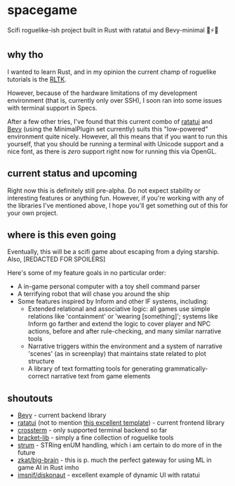# spacegame
Scifi roguelike-ish project built in Rust with ratatui and Bevy-minimal :rocket::zap::fire:

## why tho
I wanted to learn Rust, and in my opinion the current champ of roguelike tutorials is the [RLTK](https://bfnightly.bracketproductions.com/rustbook/).

However, because of the hardware limitations of my development environment (that is, currently only over SSH), I soon ran into some issues with terminal support in Specs.

After a few other tries, I've found that this current combo of [ratatui]() and [Bevy]() (using the MinimalPlugin set currently) suits this "low-powered" environment quite nicely. However, all this means that if you want to run this yourself, that you should be running a terminal with Unicode support and a nice font, as there is _zero_ support right now for running this via OpenGL.

## current status and upcoming
Right now this is definitely still pre-alpha. Do not expect stability or interesting features or anything fun. However, if you're working with any of the libraries I've mentioned above, I hope you'll get something out of this for your own project.

## where is this even going
Eventually, this will be a scifi game about escaping from a dying starship. Also, [REDACTED FOR SPOILERS]

Here's some of my feature goals in no particular order:
- A in-game personal computer with a toy shell command parser
- A terrifying robot that will chase you around the ship
- Some features inspired by Inform and other IF systems, including:
  - Extended relational and associative logic: all games use simple relations like 'containment' or 'wearing [something]'; systems like Inform go farther and extend the logic to cover player and NPC actions, before and after rule-checking, and many similar narrative tools
  - Narrative triggers within the environment and a system of narrative 'scenes' (as in screenplay) that maintains state related to plot structure
  - A library of text formatting tools for generating grammatically-correct narrative text from game elements

## shoutouts
- [Bevy](https://bevyengine.org/) - current backend library
- [ratatui](https://github.com/tui-rs-revival/ratatui) (not to mention [this excellent template](https://github.com/tui-rs-revival/rust-tui-template)) - current frontend library
- [crossterm](https://github.com/crossterm-rs/crossterm) - only supported terminal backend so far
- [bracket-lib](https://github.com/amethyst/bracket-lib) - simply a fine collection of roguelike tools
- [strum](https://github.com/Peternator7/strum) - STRing enUM handling, which i am certain to do more of in the future
- [zkat/big-brain](https://github.com/zkat/big-brain) - this is p. much the perfect gateway for using ML in game AI in Rust imho
- [imsnif/diskonaut](https://github.com/imsnif/diskonaut) - excellent example of dynamic UI with ratatui
